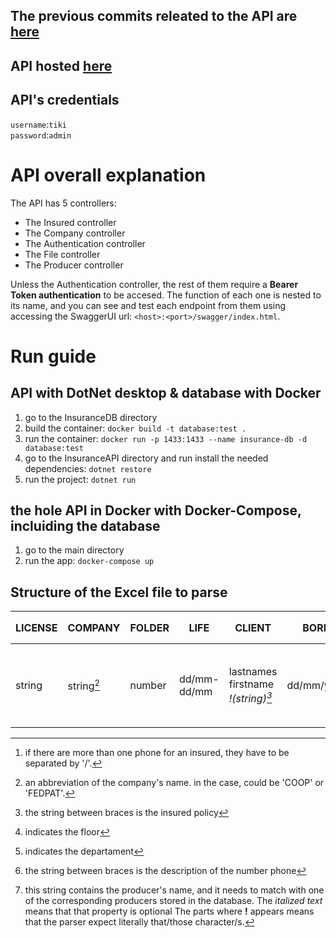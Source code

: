 ## The previous commits releated to the API are [here](https://github.com/thiagoqua/InsuranceWebApp/tree/aa9c2b126a7dc63996c4da5485a18d15355887a5)

## API hosted [here](http://insuranceapi.somee.com/swagger/index.html)

## API's credentials 
`username`:`tiki`
<br/>
`password`:`admin`

# API overall explanation
The API has 5 controllers:
- The Insured controller
- The Company controller
- The Authentication controller
- The File controller
- The Producer controller

Unless the Authentication controller, the rest of them require a **Bearer Token authentication** to be accesed.
The function of each one is nested to its name, and you can see and test each endpoint from them using accessing the SwaggerUI url: `<host>:<port>/swagger/index.html`.

# Run guide
## API with DotNet desktop & database with Docker
1. go to the InsuranceDB directory
2. build the container: `docker build -t database:test .`
3. run the container: `docker run -p 1433:1433 --name insurance-db -d database:test`
4. go to the InsuranceAPI directory and run install the needed dependencies: `dotnet restore`
5. run the project: `dotnet run`

## the hole API in Docker with Docker-Compose, incluiding the database
1. go to the main directory
2. run the app: `docker-compose up`

## Structure of the Excel file to parse
| LICENSE | COMPANY |FOLDER | LIFE | CLIENT | BORN | ADDRESS | STATE | VTO | CITY | DNI | PHONES[^6] *description* | DESCRIPTION | CUIT | PRODUCER
| ------- | ------- |------- | ------- | ------- | ------- | ------- | ------- | ------- | ------- | ------- | ------- | ------- | ------- | ------- | 
| string | string[^5] | number | dd/mm-dd/mm | lastnames firstname *!(string)[^1]* | dd/mm/yyyy | street number *!P[^2] number* *!DTO[^3] number* | ACTIVA or ANULADA or EN JUICIO | number | string | !DNI number or LE number | number or number !(string)[^4] | *string* | *string* | string[^7]
[^1]: the string between braces is the insured policy
[^2]: indicates the floor
[^3]: indicates the departament
[^4]: the string between braces is the description of the number phone
[^5]: an abbreviation of the company's name. in the case, could be 'COOP' or 'FEDPAT'.
[^6]: if there are more than one phone for an insured, they have to be separated by '/'.
[^7]: this string contains the producer's name, and it needs to match with one of the corresponding producers stored in the database.
The *italized text* means that that property is optional
The parts where **!** appears means that the parser expect literally that/those character/s.